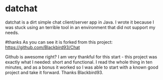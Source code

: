 # datchat
datchat is a dirt simple chat client/server app in Java.  I wrote it because I was stuck using an 
terrible tool in an environment that did not support my needs.

#thanks
As you can see it is forked from this project:  https://github.com/Blackbird93/Chat

Github is awesome right?  I am very thankful for this start - this project was exactly what I needed: short and functional.  I read the whole thing in ten minutes, and as a bonus it worked so I was able to start with a known good project and take it forward.  Thanks Blackbird93.
